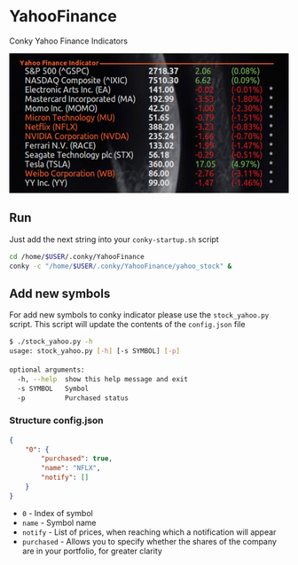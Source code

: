 # YahooFinance
Conky Yahoo Finance Indicators

![Screenshot](Screen.png)

## Run

Just add the next string into your `conky-startup.sh` script
```bash
cd /home/$USER/.conky/YahooFinance
conky -c "/home/$USER/.conky/YahooFinance/yahoo_stock" &
```

## Add new symbols
For add new symbols to conky indicator please use the `stock_yahoo.py` script. This script will update the contents of the `config.json` file
```bash
$ ./stock_yahoo.py -h
usage: stock_yahoo.py [-h] [-s SYMBOL] [-p]

optional arguments:
  -h, --help  show this help message and exit
  -s SYMBOL   Symbol
  -p          Purchased status
```

### Structure config.json
```json
{
	"0": {
        "purchased": true,
        "name": "NFLX",
        "notify": []
    }
}
```

* `0` - Index of symbol
* `name` - Symbol name
* `notify` - List of prices, when reaching which a notification will appear
* `purchased` - Allows you to specify whether the shares of the company are in your portfolio, for greater clarity